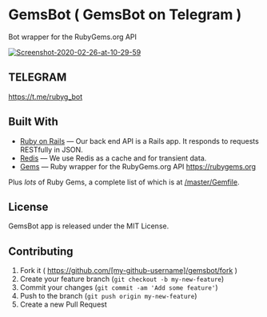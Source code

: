 # GemsBot ( GemsBot on Telegram )
Bot wrapper for the RubyGems.org API


<a href="https://ibb.co/KXzfyY4"><img src="https://i.ibb.co/jTZQ4d0/Screenshot-2020-02-26-at-10-29-59.png" alt="Screenshot-2020-02-26-at-10-29-59" border="0"></a>

## TELEGRAM

https://t.me/rubyg_bot

## Built With

- [Ruby on Rails](https://github.com/rails/rails) &mdash; Our back end API is a Rails app. It responds to requests RESTfully in JSON.
- [Redis](https://redis.io/) &mdash; We use Redis as a cache and for transient data.
- [Gems](https://github.com/rubygems/gems) &mdash; Ruby wrapper for the RubyGems.org API https://rubygems.org

Plus *lots* of Ruby Gems, a complete list of which is at [/master/Gemfile](https://github.com/davidesantangelo/feedi/blob/master/Gemfile).

## License
GemsBot app is released under the MIT License.

## Contributing

1. Fork it ( https://github.com/[my-github-username]/gemsbot/fork )
2. Create your feature branch (`git checkout -b my-new-feature`)
3. Commit your changes (`git commit -am 'Add some feature'`)
4. Push to the branch (`git push origin my-new-feature`)
5. Create a new Pull Request

